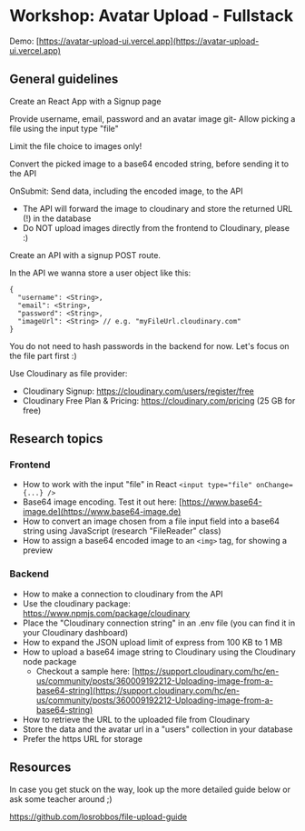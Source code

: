 
# Workshop: Avatar Upload - Fullstack

Demo: [https://avatar-upload-ui.vercel.app](https://avatar-upload-ui.vercel.app)

## General guidelines

Create an React App with a Signup page

Provide username, email, password and an avatar image
git- Allow picking a file using the input type "file"

Limit the file choice to images only!

Convert the picked image to a base64 encoded string, before sending it to the API

OnSubmit: Send data, including the encoded image, to the API
  - The API will forward the image to cloudinary and store the returned URL (!) in the database
  - Do NOT upload images directly from the frontend to Cloudinary, please :)


Create an API with a signup POST route.

In the API we wanna store a user object like this:
```
{
  "username": <String>,
  "email": <String>,
  "password": <String>,
  "imageUrl": <String> // e.g. "myFileUrl.cloudinary.com"
}
```

You do not need to hash passwords in the backend for now. Let's focus on the file part first :)

Use Cloudinary as file provider: 

- Cloudinary Signup: https://cloudinary.com/users/register/free
- Cloudinary Free Plan & Pricing: https://cloudinary.com/pricing (25 GB for free)


## Research topics

### Frontend

- How to work with the input "file" in React `<input type="file" onChange={...} />`
- Base64 image encoding. Test it out here: [https://www.base64-image.de](https://www.base64-image.de)
- How to convert an image chosen from a file input field into a base64 string using JavaScript (research "FileReader" class)
- How to assign a base64 encoded image to an `<img>` tag, for showing a preview

### Backend

- How to make a connection to cloudinary from the API
- Use the cloudinary package: https://www.npmjs.com/package/cloudinary
- Place the "Cloudinary connection string" in an .env file (you can find it in your Cloudinary dashboard)
- How to expand the JSON upload limit of express from 100 KB to 1 MB
- How to upload a base64 image string to Cloudinary using the Cloudinary node package
  - Checkout a sample here: [https://support.cloudinary.com/hc/en-us/community/posts/360009192212-Uploading-image-from-a-base64-string](https://support.cloudinary.com/hc/en-us/community/posts/360009192212-Uploading-image-from-a-base64-string)
- How to retrieve the URL to the uploaded file from Cloudinary
- Store the data and the avatar url in a "users" collection in your database
- Prefer the https URL for storage


## Resources

In case you get stuck on the way, look up the more detailed guide below or ask some teacher around ;)

https://github.com/losrobbos/file-upload-guide

